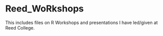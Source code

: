 # Reed_WoRkshops

This includes files on R Workshops and presentations I have led/given at Reed College.
